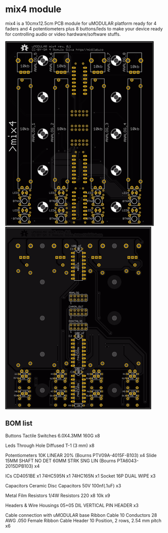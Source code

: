 # mix4 module

mix4 is a 10cmx12.5cm PCB module for uMODULAR platform ready for 4 faders and 4 potentiometers plus 8 buttons/leds to make your device ready for controlling audio or video hardware/software stuffs.

![Image of uMODULAR mix4 pcb top view](https://raw.githubusercontent.com/midilab/uMODULAR/master/mix4/umodular_mix4_top.png)
![Image of uMODULAR mix4 pcb bottom view](https://raw.githubusercontent.com/midilab/uMODULAR/master/mix4/umodular_mix4_bottom.png)

## BOM list

Buttons
Tactile Switches 6.0X4.3MM 160G x8

Leds
Through Hole Diffused T-1 (3 mm) x8

Potentiometers
10K LINEAR 20% (Bourns PTV09A-4015F-B103) x4
Slide 15MM SHAFT NO DET 60MM STRK SNG LIN (Bourns PTA6043-2015DPB103) x4

ICs
CD4051BE x1
74HC595N x1
74HC165N x1
Socket 16P DUAL WIPE x3

Capacitors
Ceramic Disc Capacitors
50V 100nf(.1uF) x3

Metal Film Resistors 1/4W Resistors
220 x8
10k x9

Headers & Wire Housings
05+05 DIL VERTICAL PIN HEADER x3

Cable connection with uMODULAR base
Ribbon Cable 10 Conductors 28 AWG .050
Female Ribbon Cable Header 10 Position, 2 rows, 2.54 mm pitch x6


